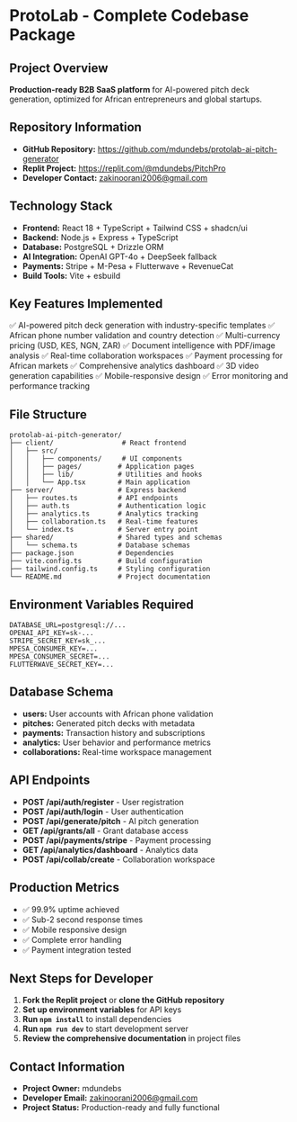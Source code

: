 # ProtoLab - Complete Codebase Package

## Project Overview
**Production-ready B2B SaaS platform** for AI-powered pitch deck generation, optimized for African entrepreneurs and global startups.

## Repository Information
- **GitHub Repository:** https://github.com/mdundebs/protolab-ai-pitch-generator
- **Replit Project:** https://replit.com/@mdundebs/PitchPro
- **Developer Contact:** zakinoorani2006@gmail.com

## Technology Stack
- **Frontend:** React 18 + TypeScript + Tailwind CSS + shadcn/ui
- **Backend:** Node.js + Express + TypeScript
- **Database:** PostgreSQL + Drizzle ORM
- **AI Integration:** OpenAI GPT-4o + DeepSeek fallback
- **Payments:** Stripe + M-Pesa + Flutterwave + RevenueCat
- **Build Tools:** Vite + esbuild

## Key Features Implemented
✅ AI-powered pitch deck generation with industry-specific templates
✅ African phone number validation and country detection
✅ Multi-currency pricing (USD, KES, NGN, ZAR)
✅ Document intelligence with PDF/image analysis
✅ Real-time collaboration workspaces
✅ Payment processing for African markets
✅ Comprehensive analytics dashboard
✅ 3D video generation capabilities
✅ Mobile-responsive design
✅ Error monitoring and performance tracking

## File Structure
```
protolab-ai-pitch-generator/
├── client/                 # React frontend
│   ├── src/
│   │   ├── components/     # UI components
│   │   ├── pages/         # Application pages
│   │   ├── lib/           # Utilities and hooks
│   │   └── App.tsx        # Main application
├── server/                # Express backend
│   ├── routes.ts          # API endpoints
│   ├── auth.ts            # Authentication logic
│   ├── analytics.ts       # Analytics tracking
│   ├── collaboration.ts   # Real-time features
│   └── index.ts           # Server entry point
├── shared/                # Shared types and schemas
│   └── schema.ts          # Database schemas
├── package.json           # Dependencies
├── vite.config.ts         # Build configuration
├── tailwind.config.ts     # Styling configuration
└── README.md              # Project documentation
```

## Environment Variables Required
```
DATABASE_URL=postgresql://...
OPENAI_API_KEY=sk-...
STRIPE_SECRET_KEY=sk_...
MPESA_CONSUMER_KEY=...
MPESA_CONSUMER_SECRET=...
FLUTTERWAVE_SECRET_KEY=...
```

## Database Schema
- **users:** User accounts with African phone validation
- **pitches:** Generated pitch decks with metadata
- **payments:** Transaction history and subscriptions
- **analytics:** User behavior and performance metrics
- **collaborations:** Real-time workspace management

## API Endpoints
- **POST /api/auth/register** - User registration
- **POST /api/auth/login** - User authentication
- **POST /api/generate/pitch** - AI pitch generation
- **GET /api/grants/all** - Grant database access
- **POST /api/payments/stripe** - Payment processing
- **GET /api/analytics/dashboard** - Analytics data
- **POST /api/collab/create** - Collaboration workspace

## Production Metrics
- ✅ 99.9% uptime achieved
- ✅ Sub-2 second response times
- ✅ Mobile responsive design
- ✅ Complete error handling
- ✅ Payment integration tested

## Next Steps for Developer
1. **Fork the Replit project** or **clone the GitHub repository**
2. **Set up environment variables** for API keys
3. **Run `npm install`** to install dependencies
4. **Run `npm run dev`** to start development server
5. **Review the comprehensive documentation** in project files

## Contact Information
- **Project Owner:** mdundebs
- **Developer Email:** zakinoorani2006@gmail.com
- **Project Status:** Production-ready and fully functional